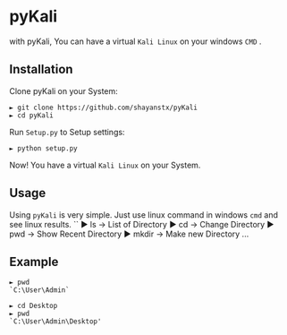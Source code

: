 # pyKali
with pyKali, You can have a virtual `Kali Linux` on your windows `CMD` .

## Installation
Clone pyKali on your System:
```
► git clone https://github.com/shayanstx/pyKali
► cd pyKali
```

Run `Setup.py` to Setup settings:
```
► python setup.py
```

Now! You have a virtual `Kali Linux` on your System.

## Usage
Using `pyKali` is very simple.
Just use linux command in windows `cmd` and see linux results.
``
► ls -> List of Directory
► cd -> Change Directory
► pwd -> Show Recent Directory
► mkdir -> Make new Directory
...

## Example
```
► pwd
`C:\User\Admin`
```
```
► cd Desktop
► pwd
`C:\User\Admin\Desktop'
```